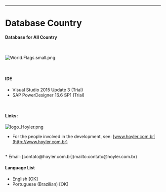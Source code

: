 -----------
# Database Country

#### Database for All Country
<br/>

![World.Flags.small.png](https://github.com/edleyrocha/DatabaseCountryHL/blob/master/World.Flags.small.png)

<br/>

#### IDE
* Visual Studio 2015 Update 3 (Trial)
* SAP PowerDesigner 16.6 SP1  (Trial)

<br/>

#### Links:
![logo_Hoyler.png](http://hoyler.com.br/wp-content/uploads/2016/05/logo_Hoyler.png)
<br/>
* For the people involved in the development, see: [www.hoyler.com.br](http://www.hoyler.com.br)
<br/>
* Email: [contato@hoyler.com.br](mailto:contato@hoyler.com.br)
<br/>

#### Language List
* English                [OK]
* Portuguese (Brazilian) [OK]
<br/>